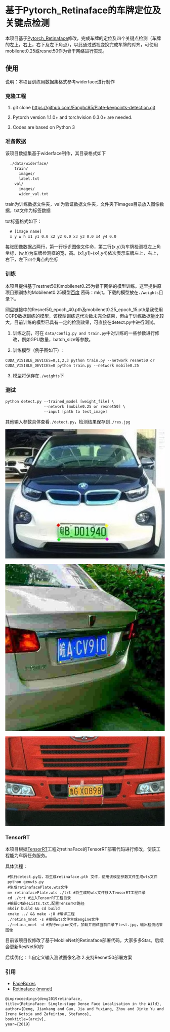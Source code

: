 # 基于Pytorch_Retinaface的车牌定位及关键点检测

本项目基于[Pytorch_Retinaface](https://github.com/biubug6/Pytorch_Retinaface)修改，完成车牌的定位及四个关键点检测（车牌的左上，右上，右下及左下角点），以此通过透视变换完成车牌的对齐，可使用mobilenet0.25或resnet50作为骨干网络进行实现。

## 使用
说明：本项目训练用数据集格式参考widerface进行制作

### 克隆工程
1. git clone https://github.com/Fanghc95/Plate-keypoints-detection.git

2. Pytorch version 1.1.0+ and torchvision 0.3.0+ are needed.

3. Codes are based on Python 3

### 准备数据

该项目数据集基于widerface制作，其目录格式如下

```Shell
  ./data/widerface/
    train/
      images/
      label.txt
    val/
      images/
      wider_val.txt
```

train为训练数据文件夹，val为验证数据文件夹，文件夹下images目录放入图像数据，txt文件为标签数据

txt标签格式如下：

```Shell
  # [image name]
  x y w h x1 y1 0.0 x2 y2 0.0 x3 y3 0.0 x4 y4 0.0 
```

每张图像数据占两行，第一行标识图像文件命，第二行(x,y)为车牌检测框左上角坐标，(w,h)为车牌检测框的宽，高。(x1,y1)-(x4,y4)依次表示车牌左上，右上，右下，左下四个角点的坐标

### 训练
本项目提供基于restnet50和mobilenet0.25为骨干网络的模型训练。这里提供原项目预训练的Mobilenet0.25模型[百度](https://pan.baidu.com/s/1ewT-Nyn7bUXWaV_0UEJfDw) 密码：mkjt。下载的模型放在``./weights``目录下。

网盘链接中的Resnet50_epoch_40.pth及mobilenet0.25_epoch_15.pth是我使用CCPD数据训练的模型，该模型训练迭代次数未完全结束，但由于训练数据量比较大，目前训练的模型已具有一定的检测效果，可直接在detect.py中进行测试。

1. 训练之前，可在 ``data/config.py and train.py``中对训练的一些参数进行修改，例如GPU数量，batch_size等参数。

2. 训练模型（例子图如下）:
  ```Shell
  CUDA_VISIBLE_DEVICES=0,1,2,3 python train.py --network resnet50 or
  CUDA_VISIBLE_DEVICES=0 python train.py --network mobile0.25
  ```
3. 模型将保存在``./weights``下


### 测试
```Shell
python detect.py --trained_model [weight_file] \
                 --network [mobile0.25 or resnet50] \
                 --input [path to test_image]
```
其他输入参数具体查看``./detect.py``，检测结果保存到``./res.jpg``
<p align="center"><img src="res/rest1.jpg" width="570"\></p>
<p align="center"><img src="res/res2.jpg" width="570"\></p>
<p align="center"><img src="res/res3.jpg" width="570"\></p>

### TensorRT
本项目根据[TensorRT](https://github.com/wang-xinyu/tensorrtx/tree/master/retinaface)工程对retinaFace的TensorRT部署代码进行修改，使该工程能为车牌任务服务。

具体流程：
 ```Shell
  #执行detect.py后，将生成retinaface.pth 文件，使用该模型参数文件生成wts文件
  python genwts.py
  #生成retinafacePlate.wts文件
  mv retinafacePlate.wts ./trt #将生成的wts文件移入TensorRT工程目录
  cd ./trt #进入TensorRT工程目录
  #编辑CMakeLists.txt,配置TensorRT路径
  mkdir build && cd build
  cmake ../ && make -j8 #编译工程
  ./retina_mnet -s #根据wts文件生成engine文件
  ./retina_mnet -d #执行engine文件，加载并测试当前目录下test.jpg，输出检测结果图像
  ```
目前该项目仅修改了基于MobileNet的Retinaface部署代码，大家多多Star。后续会更新ResNet50的

后续优化：
1.自定义输入测试图像名称
2.支持Resnet50部署方案

### 引用
- [FaceBoxes](https://github.com/zisianw/FaceBoxes.PyTorch)
- [Retinaface (mxnet)](https://github.com/deepinsight/insightface/tree/master/RetinaFace)
```
@inproceedings{deng2019retinaface,
title={RetinaFace: Single-stage Dense Face Localisation in the Wild},
author={Deng, Jiankang and Guo, Jia and Yuxiang, Zhou and Jinke Yu and Irene Kotsia and Zafeiriou, Stefanos},
booktitle={arxiv},
year={2019}
```
